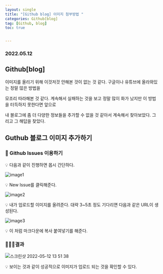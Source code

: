```yaml
---
layout: single
title: "[Github blog] 이미지 첨부방법 "
categories: Github[blog]
tag: [Github, blog]
toc: true


---
```


### 2022.05.12

## Github[blog] 

이미지를 올리기 위해 이것저것 안해본 것이 없는 것 같다.  구글이나 유튜브에 올라와있는 정말 많은 방법을 

모조리 따라해본 것 같다. 계속해서 실패하는 것을 보고 정말 많이 화가 났지만 이 방법을 터득하지 못한다면 앞으로 

내 블로그에 좀 더 다양한 정보들을 추가할 수 없을 것 같아서 계속해서 찾아보았다. 그리고 그 해답을 찾았다. 

## Guthub 블로그 이미지 추가하기

### 🤡 Github Issues 이용하기  

💡 다음과 같이 진행하면 몹시 간단하다. 

![image1](https://user-images.githubusercontent.com/104547038/167993460-e83ce828-fcf9-4e4e-bab3-27e7e2851c9f.png)

💡 New Issue를 클릭해준다. 

![image2](https://user-images.githubusercontent.com/104547038/167993498-400f2831-af33-4279-b0ce-7df440b87c0c.png)

💡 내가 업로드할 이미지를 올려준다. 대략 3~5초 정도 기다리면 다음과 같은 URL이 생성된다. 

![image3](https://user-images.githubusercontent.com/104547038/167993981-efa4c0bd-b9b2-4e1c-9c7e-995a61c40365.png)

💡 이 처럼 마크다운에 복사 붙여넣기를 해준다.  

### 👨🏻‍💻결과

![스크린샷 2022-05-12 13 51 38](https://user-images.githubusercontent.com/104547038/167994431-a41df0a0-6aea-479e-acad-41449a69be7e.png)

💡 보이는 것과 같이 성공적으로 이미지가 업로드 되는 것을 확인할 수 있다. 